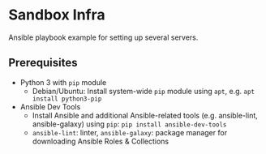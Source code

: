 # Sandbox Infra

Ansible playbook example for setting up several servers.

## Prerequisites

- Python 3 with `pip` module
  - Debian/Ubuntu: Install system-wide `pip` module using `apt`, e.g. `apt install python3-pip`
- Ansible Dev Tools
  - Install Ansible and additional Ansible-related tools (e.g. ansible-lint, ansible-galaxy)  using `pip`: `pip install ansible-dev-tools`
  - `ansible-lint`: linter, `ansible-galaxy`: package manager for downloading Ansible Roles & Collections

